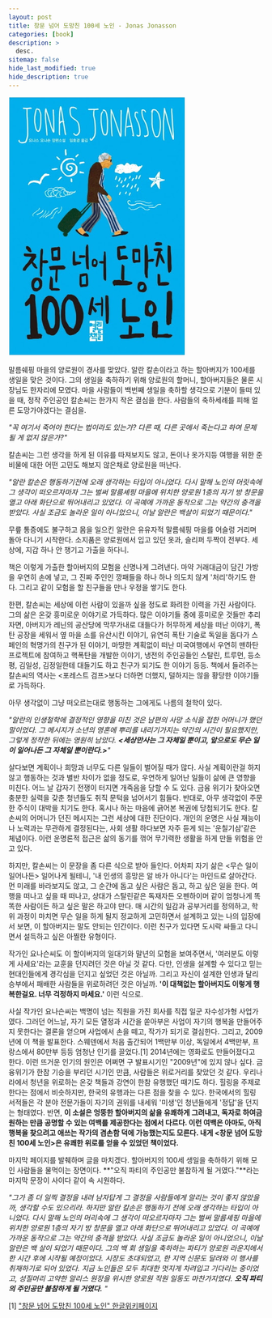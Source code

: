 ```yaml
---
layout: post
title: 창문 넘어 도망친 100세 노인 - Jonas Jonasson
categories: [book]
description: >
  desc.
sitemap: false
hide_last_modified: true
hide_description: true
---
```


  
![](/assets/img/posts/from_tistory/019.jpg)

  
말름쉐핑 마을의 양로원이 경사를 맞았다. 알란 칼손이라고 하는 할아버지가 100세를 생일을 맞은 것이다. 그의 생일을 축하하기 위해 양로원의 할머니, 할아버지들은 물론 시장님도 한자리에 모였다. 마을 사람들이 백번째 생일을 축하할 생각으로 기분이 들떠 있을 때, 정작 주인공인 칼손씨는 한가지 작은 결심을 한다. 사람들의 축하세례를 피해 얼른 도망가야겠다는 결심을.
  

*"꼭 여기서 죽어야 한다는 법이라도 있는가? 다른 때, 다른 곳에서 죽는다고 하여 문제 될 게 없지 않은가?"*

  


칼손씨는 그런 생각을 하게 된 이유를 따져보지도 않고, 돈이나 옷가지등 여행을 위한 준비물에 대한 어떤 고민도 해보지 않은채로 양로원을 떠난다.  
  

*"알란 칼손은 행동하기전에 오래 생각하는 타입이 아니었다. 다시 말해 노인의 머릿속에 그 생각이 떠오르자마자 그는 벌써 말름셰핑 마을에 위치한 양로원 1층의 자기 방 창문을 열고 아래 화단으로 뛰어내리고 있었다. 이 곡예에 가까운 동작으로 그는 약간의 충격을 받았다. 사실 조금도 놀라운 일이 아니었으니, 이날 알란은 백살이 되었기 때문이다."*
  



무릎 통증에도 불구하고 몸을 일으킨 알란은 유유자적 말름쉐핑 마을를 어슬렁 거리며 돌아 다니기 시작한다. 소지품은 양로원에서 입고 있던 옷과, 슬리퍼 두짝이 전부다. 세상에, 지갑 하나 안 챙기고 가출을 하다니.
  

책은 이렇게 가출한 할아버지의 모험을 신명나게 그려낸다. 마약 거래대금이 담긴 가방을 우연히 손에 넣고, 그 진짜 주인인 깡패들을 하나 하나 의도치 않게 '처리'하기도 한다. 그리고 같이 모험을 할 친구들을 만나 우정을 쌓기도 한다.
  

한편, 칼손씨는 세상에 이런 사람이 있을까 싶을 정도로 화려한 이력을 가진 사람이다. 그의 삶은 온갖 흥미로운 이야기로 가득하다. 많은 이야기들 중에 흥미로운 것들만 추리자면, 아버지가 레닌의 공산당에 막무가내로 대들다가 허무하게 세상을 떠난 이야기, 폭탄 공장을 세워서 옆 마을 소를 유산시킨 이야기, 유연히 폭탄 기술로 독일을 돕다가 스페인의 혁명가의 친구가 된 이야기, 마땅한 계획없이 떠난 미국여행에서 우연히 맨하탄 프로젝트에 참여하고 핵폭탄을 개발한 이야기, 냉전의 주인공들인 스탈린, 트루먼, 등소평, 김일성, 김정일한테 대들기도 하고 친구가 되기도 한 이야기 등등. 책에서 들려주는 칼손씨의 역사는 <포레스트 검프\>보다 더하면 더했지, 덜하지는 않을 황당한 이야기들로 가득하다.
  

아무 생각없이 그냥 떠오르는대로 행동하는 그에게도 나름의 철학이 있다. 
  

*"알란의 인생철학에 결정적인 영향을 미친 것은 남편의 사망 소식을 접한 어머니가 했던 말이었다. 그 메시지가 소년의 영혼에 뿌리를 내리기가지는 약간의 시간이 필요했지만, 그렇게 정착한 뒤에는 영원히 남았다.*
***<세상만사는 그 자체일 뿐이고, 앞으로도 무슨 일이 일어나든 그 자체일 뿐이란다.\>**"*

  
살다보면 계획이나 희망과 너무도 다른 일들이 벌어질 때가 많다. 사실 계획이란걸 하지 않고 행동하는 것과 별반 차이가 없을 정도로, 우연하게 일어난 일들이 삶에 큰 영향을 미친다. 어느 날 갑자기 전쟁이 터지면 개죽음을 당할 수 도 있다. 금융 위기가 찾아오면 충분한 실력을 갖춘 청년들도 취직 문턱을 넘어서기 힘들다. 반대로, 아무 생각없이 주문한 주식이 대박을 치기도 한다. 혹시나 하는 마음에 긁어본 복권에 당첨되기도 한다. 칼손씨의 어머니가 던진 메시지는 그런 세상에 대한 진단이다. 개인의 운명은 사실 재능이나 노력과는 무관하게 결정된다는, 사회 생활 하다보면 자주 듣게 되는 '운칠기삼'같은 체념이다. 이런 운명론적 접근은 삶의 동기를 꺾어 무기력한 생활을 하게 만들 위험을 안고 있다.  


  

하지만, 칼손씨는 이 문장을 좀 다른 식으로 받아 들인다. 어차피 자기 삶은 <무슨 일이 일어나든\> 일어나게 될테니, '내 인생의 흥망은 알 바가 아니다'는 마인드로 살아간다. 먼 미래를 바라보지도 않고, 그 순간에 돕고 싶은 사람은 돕고, 하고 싶은 일을 한다. 여행을 떠나고 싶을 때 떠나고, 상대가 스탈린같은 독재자든 오펜하이머 같이 엄청나게 똑똑한 사람이든 하고 싶은 말은 하고야 만다. 매 시간의 일감과 공부거리를 정의하고, 학위 과정이 마치면 무슨 일을 하게 될지 정교하게 고민하면서 설계하고 있는 나의 입장에서 보면, 이 할아버지는 말도 안되는 인간이다. 이런 친구가 있다면 도시락 싸들고 다니면서 설득하고 싶은 아찔한 유형이다.
  

작가인 요나슨씨도 이 할이버지의 일대기와 말년의 모험을 보여주면서, '여러분도 이렇게 사세요'라는 교훈을 던지려던 것은 아닐 것 같다. 다만, 인생을 설계할 수 있다고 믿는 현대인들에게 경각심을 던지고 싶었던 것은 아닐까. 그리고 자신이 설계한 인생과 달리 승부에서 패배한 사람들을 위로하려던 것은 아닐까. **'이 대책없는 할아버지도 이렇게 행복한걸요. 너무 걱정하지 마세요.'** 이런 식으로. 
  

사실 작가인 요나슨씨는 백명이 넘는 직원을 가진 회사를 직접 일군 자수성가형 사업가였다. 그러던 어느날, 자기 모든 열정과 시간을 쏟아부은 사업이 자기의 행복을 만들어주지 못한다는 결론을 얻으며 사업에서 손을 떼고, 작가가 되기로 결심한다. 그리고, 2009년에 이 책을 발표한다. 스웨덴에서 처음 출간되어 1백만부 이상, 독일에서 4백만부, 프랑스에서 80만부 등등 엄청난 인기를 끌었다.[1] 2014년에는 영화로도 만들어졌다고 한다. 이런 뜨거운 인기의 원인은 어쩌면 구 발표시기인 "2009년"에 있지 않나 싶다. 금융위기가 한참 기승을 부리던 시기인 만큼, 사람들은 위로거리를 찾았던 것 같다. 우리나라에서 청년을 위로하는 온갖 책들과 강연이 한참 유행했던 때기도 하다. 힐링을 주제로 한다는 점에서 비슷하지만, 한국의 유행과는 다른 점을 찾을 수 있다. 한국에서의 힐링 서적들은 각 분야 전문가들이 자기의 권위를 내세워 '미생'인 청년들에게 '정답'을 던지는 형태였다. 반면, **이 소설은 엉뚱한 할아버지의 삶을 유쾌하게 그려내고, 독자로 하여금 원하는 만큼 공명할 수 있는 여백를 제공한다는 점에서 다르다. 이런 여백은 아마도, 아직 행복을 찾으려고 애쓰는 작가의 겸손함 덕에 가능했는지도 모른다. 내게 <창문 넘어 도망친 100세 노인\>은 유쾌한 위로를 얻을 수 있었던 책이었다.**

  

마지막 페이지를 발췌하며 글을 마치겠다. 할아버지의 100세 생일을 축하하기 위해 모인 사람들을 물먹이는 장면이다. **"오직 파티의 주인공만 불참하게 될 거였다."**라는 마지막 문장이 사이다 같이 속 시원하다.  
  

*"그가 좀 더 일찍 결정을 내려 남자답게 그 결정을 사람들에게 알리는 것이 좋지 않았을까, 생각할 수도 있으리라. 하지만 알란 칼손은 행동하기 전에 오래 생각하는 타입이 아니었다. 다시 말해 노인의 머리속에 그 생각이 떠오르자마자 그는 벌써 말름셰핑 마을에 위치한 양로원 1층의 자기 방 창문을 열고 아래 화단으로 뛰어내리고 있었다. 이 곡예에 가까운 동작으로 그는 약간의 충격을 받았다. 사실 조금도 놀라운 일이 아니었으니, 이날 알란은 백 살이 되었기 때문이다. 그의 백 회 생일을 축하하는 파티가 양로원 라운지에서 한 시간 후에 시작될 예정이었다. 시장도 초대되었고, 한 지역 신문도 달려와 이 행사를 취재하기로 되어 있었다. 지금 노인들은 모두 최대한 멋지게 차려입고 기다리는 중이었고, 성질머리 고약한 알리스 원장을 위시한 양로원 직원 일동도 마찬가지였다. **오직 파티의 주인공만 불참하게 될 거였다.** "*
  

[1] ["창문 넘어 도망친 100세 노인" 한글위키페이지](https://namu.wiki/w/%EC%B0%BD%EB%AC%B8%20%EB%84%98%EC%96%B4%20%EB%8F%84%EB%A7%9D%EC%B9%9C%20100%EC%84%B8%20%EB%85%B8%EC%9D%B8)  


